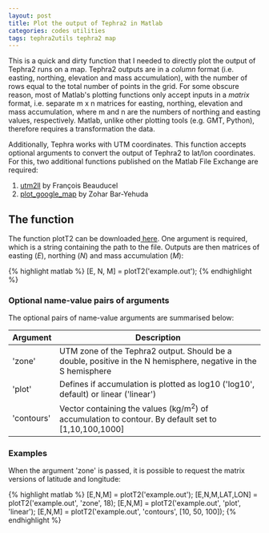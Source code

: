 ```yaml
---
layout: post
title: Plot the output of Tephra2 in Matlab
categories: codes utilities
tags: tephra2utils tephra2 map
---
```


This is a quick and dirty function that I needed to directly plot the output of Tephra2 runs on a map. Tephra2 outputs are in a *column* format (i.e. easting, northing, elevation and mass accumulation), with the number of rows equal to the total number of points in the grid. For some obscure reason, most of Matlab's plotting functions only accept inputs in a *matrix* format, i.e. separate <cmd>m x n</cmd> matrices for easting, northing, elevation and mass accumulation, where <cmd>m</cmd> and <cmd>n</cmd> are the numbers of northing and easting values, respectively. Matlab, unlike other plotting tools (e.g. GMT, Python), therefore requires a transformation the data.

Additionally, Tephra works with UTM coordinates. This function accepts optional arguments to convert the output of Tephra2 to lat/lon coordinates. For this, two additional functions published on the Matlab File Exchange are required:
1. <a href="https://uk.mathworks.com/matlabcentral/fileexchange/45699-ll2utm-and-utm2ll" target="_blank">utm2ll</a> by François Beauducel
2. <a href="https://uk.mathworks.com/matlabcentral/fileexchange/27627-zoharby-plot-google-map" target="_blank">plot\_google\_map</a> by Zohar Bar-Yehuda

## The function
The function <cmd>plotT2</cmd> can be downloaded<a href="https://github.com/e5k/Tephra2Utils" target="_blank"> here</a>. One argument is required, which is a string containing the path to the file. Outputs are then matrices of easting (<var>E</var>), northing (<var>N</var>) and mass accumulation (<var>M</var>):

{% highlight matlab %}
[E, N, M] = plotT2('example.out');
{% endhighlight %}

### Optional name-value pairs of arguments
The optional pairs of name-value arguments are summarised below:
<table>
  <thead>
    <tr>
      <th>Argument</th>
      <th>Description</th>
    </tr>
  </thead>
  <tbody>
    <tr>
      <td><cmd>'zone'</cmd></td>
      <td>UTM zone of the Tephra2 output. Should be a double, positive in the N hemisphere, negative in the S hemisphere</td>
    </tr>
		<tr>
		  <td><cmd>'plot'</cmd></td>
		  <td>Defines if accumulation is plotted as log10 (<cmd>'log10'</cmd>, default) or linear (<cmd>'linear'</cmd>)</td>
		</tr>
		<tr>
		  <td><cmd>'contours'</cmd></td>
		  <td>Vector containing the values (kg/m<SUP>2</SUP>) of accumulation to contour. By default set to <cmd>[1,10,100,1000]</cmd></td>
		</tr>	
  </tbody>
</table>
<div class="figcaption">
<figcaption></figcaption>
</div>


### Examples

When the argument <cmd>'zone'</cmd> is passed, it is possible to request the matrix versions of latitude and longitude:

{% highlight matlab %}
[E,N,M]           = plotT2('example.out');
[E,N,M,LAT,LON]   = plotT2('example.out', 'zone', 18);
[E,N,M]           = plotT2('example.out', 'plot', 'linear');
[E,N,M]           = plotT2('example.out', 'contours', [10, 50, 100]);
{% endhighlight %}

